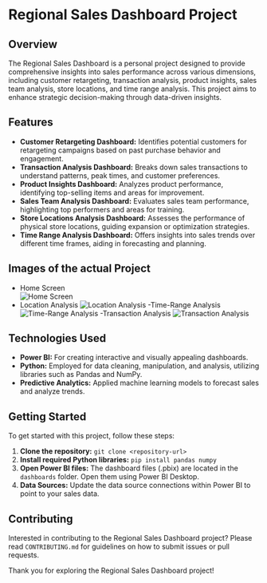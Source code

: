 # Regional Sales Dashboard Project

## Overview
The Regional Sales Dashboard is a personal project designed to provide comprehensive insights into sales performance across various dimensions, including customer retargeting, transaction analysis, product insights, sales team analysis, store locations, and time range analysis. This project aims to enhance strategic decision-making through data-driven insights.

## Features
- **Customer Retargeting Dashboard:** Identifies potential customers for retargeting campaigns based on past purchase behavior and engagement.
- **Transaction Analysis Dashboard:** Breaks down sales transactions to understand patterns, peak times, and customer preferences.
- **Product Insights Dashboard:** Analyzes product performance, identifying top-selling items and areas for improvement.
- **Sales Team Analysis Dashboard:** Evaluates sales team performance, highlighting top performers and areas for training.
- **Store Locations Analysis Dashboard:** Assesses the performance of physical store locations, guiding expansion or optimization strategies.
- **Time Range Analysis Dashboard:** Offers insights into sales trends over different time frames, aiding in forecasting and planning.

## Images of the actual Project
- Home Screen  
![Home Screen](https://github.com/rugwed09/Regional-Sales-Dashboard/assets/51815382/7f1d6846-3d36-4e6d-97de-0ab6110cef5e)   
- Location Analysis
![Location Analysis](https://github.com/rugwed09/Regional-Sales-Dashboard/assets/51815382/c564b657-247e-44b3-96aa-0b62eb974ec8)
-Time-Range Analysis
![Time-Range Analysis](https://github.com/rugwed09/Regional-Sales-Dashboard/assets/51815382/bc23c7b4-50ea-4d98-a3dd-b0fc55e0377a)
-Transaction Analysis
![Transaction Analysis](https://github.com/rugwed09/Regional-Sales-Dashboard/assets/51815382/d1801cd7-b687-467c-86dd-44ee5acd54b4)




## Technologies Used
- **Power BI:** For creating interactive and visually appealing dashboards.
- **Python:** Employed for data cleaning, manipulation, and analysis, utilizing libraries such as Pandas and NumPy.
- **Predictive Analytics:** Applied machine learning models to forecast sales and analyze trends.

## Getting Started
To get started with this project, follow these steps:
1. **Clone the repository:** `git clone <repository-url>`
2. **Install required Python libraries:** `pip install pandas numpy`
3. **Open Power BI files:** The dashboard files (.pbix) are located in the `dashboards` folder. Open them using Power BI Desktop.
4. **Data Sources:** Update the data source connections within Power BI to point to your sales data.

## Contributing
Interested in contributing to the Regional Sales Dashboard project? Please read `CONTRIBUTING.md` for guidelines on how to submit issues or pull requests.

Thank you for exploring the Regional Sales Dashboard project!

